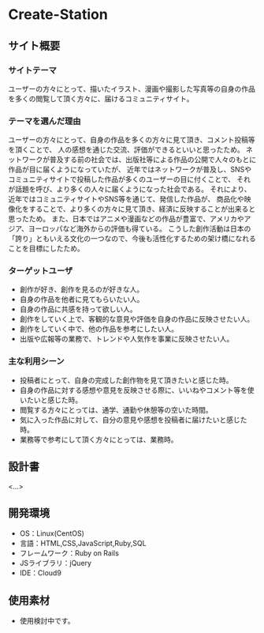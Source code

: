 # Create-Station

## サイト概要

### サイトテーマ
ユーザーの方々にとって、描いたイラスト、漫画や撮影した写真等の自身の作品を多くの閲覧して頂く方々に、届けるコミュニティサイト。

### テーマを選んだ理由
ユーザーの方々にとって、自身の作品を多くの方々に見て頂き、コメント投稿等を頂くことで、
人の感想を通じた交流、評価ができるといいと思ったため。
ネットワークが普及する前の社会では、出版社等による作品の公開で人々のもとに作品が目に届くようになっていたが、
近年ではネットワークが普及し、SNSやコミュニティサイトで投稿した作品が多くのユーザーの目に付くことで、
それが話題を呼び、より多くの人々に届くようになった社会である。
それにより、近年ではコミュニティサイトやSNS等を通じて、発信した作品が、
商品化や映像化をすることで、より多くの方々に見て頂き、経済に反映することが出来ると思ったため。
また、日本ではアニメや漫画などの作品が豊富で、アメリカやアジア、ヨーロッパなど海外からの評価も得ている。
こうした創作活動は日本の「誇り」ともいえる文化の一つなので、今後も活性化するための架け橋になれることを目標にしたため。




### ターゲットユーザ
- 創作が好き、創作を見るのが好きな人。
- 自身の作品を他者に見てもらいたい人。
- 自身の作品に共感を持って欲しい人。
- 創作をしていく上で、客観的な意見や評価を自身の作品に反映させたい人。
- 創作をしていく中で、他の作品を参考にしたい人。
- 出版や広報等の業務で、トレンドや人気作を事業に反映させたい人。



### 主な利用シーン
- 投稿者にとって、自身の完成した創作物を見て頂きたいと感じた時。
- 自身の作品に対する感想や意見を反映させる際に、いいねやコメント等を使いたいと感じた時。
- 閲覧する方々にとっては、通学、通勤や休憩等の空いた時間。
- 気に入った作品に対して、自分の意見や感想を投稿者に届けたいと感じた時。
- 業務等で参考にして頂く方々にとっては、業務時。


## 設計書
<...>

## 開発環境
- OS：Linux(CentOS)
- 言語：HTML,CSS,JavaScript,Ruby,SQL
- フレームワーク：Ruby on Rails
- JSライブラリ：jQuery
- IDE：Cloud9

## 使用素材
- 使用検討中です。